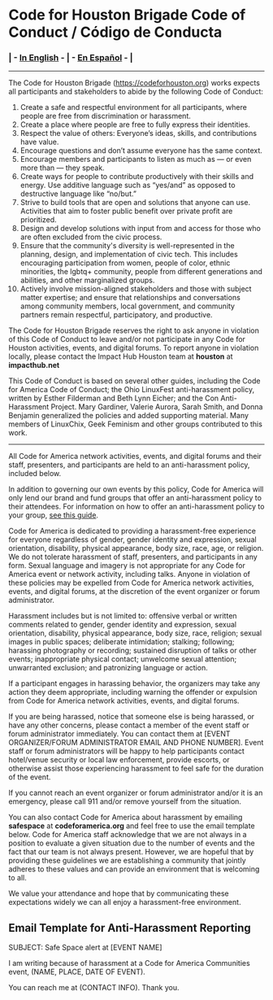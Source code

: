 # Code for Houston Brigade Code of Conduct / Código de Conducta

### | - [In English](https://github.com/codeforhoustonorg/codeofconduct/blob/master/english.md) - | - [En Español](https://github.com/codeforhoustonorg/codeofconduct/blob/master/español.md) - |

----

The Code for Houston Brigade (https://codeforhouston.org) works expects all participants and stakeholders to abide by the following Code of Conduct:

1. Create a safe and respectful environment for all participants, where people are free from discrimination or harassment.
2. Create a place where people are free to fully express their identities.
3. Respect the value of others: Everyone’s ideas, skills, and contributions have value.
4. Encourage questions and don’t assume everyone has the same context.
5. Encourage members and participants to listen as much as — or even more than — they speak.
6. Create ways for people to contribute productively with their skills and energy. Use additive language such as “yes/and” as opposed to destructive language like “no/but.”
7. Strive to build tools that are open and solutions that anyone can use. Activities that aim to foster public benefit over private profit are prioritized.
8. Design and develop solutions with input from and access for those who are often excluded from the civic process.
9. Ensure that the community's diversity is well-represented in the planning, design, and implementation of civic tech. This includes encouraging participation from women, people of color, ethnic minorities, the lgbtq+ community, people from different generations and abilities, and other marginalized groups.
10. Actively involve mission-aligned stakeholders and those with subject matter expertise; and ensure that relationships and conversations among community members, local government, and community partners remain respectful, participatory, and productive.

The Code for Houston Brigade reserves the right to ask anyone in violation of this Code of Conduct to leave and/or not participate in any Code for Houston activities, events, and digital forums. To report anyone in violation locally, please contact the Impact Hub Houston team at **houston** at **impacthub.net**

This Code of Conduct is based on several other guides, including the Code for America Code of Conduct; the Ohio LinuxFest anti-harassment policy, written by Esther Filderman and Beth Lynn Eicher; and the Con Anti-Harassment Project. Mary Gardiner, Valerie Aurora, Sarah Smith, and Donna Benjamin generalized the policies and added supporting material. Many members of LinuxChix, Geek Feminism and other groups contributed to this work.

----

All Code for America network activities, events, and digital forums and their staff, presenters, and participants are held to an anti-harassment policy, included below.

In addition to governing our own events by this policy, Code for America will only lend our brand and fund groups that offer an anti-harassment policy to their attendees. For information on how to offer an anti-harassment policy to your group, <a href="https://docs.google.com/a/codeforamerica.org/document/d/1Zg2FDt7awgfCmdcbzMwKHMb1A7KDOhs_z7ibCb3TLLQ/edit">see this guide</a>.

Code for America is dedicated to providing a harassment-free experience for everyone regardless of gender, gender identity and expression, sexual orientation, disability, physical appearance, body size, race, age, or religion. We do not tolerate harassment of staff, presenters, and participants in any form. Sexual language and imagery is not appropriate for any Code for America event or network activity, including talks. Anyone in violation of these policies may be expelled from Code for America network activities, events, and digital forums, at the discretion of the event organizer or forum administrator.

Harassment includes but is not limited to: offensive verbal or written comments related to gender, gender identity and expression, sexual orientation, disability, physical appearance, body size, race, religion; sexual images in public spaces; deliberate intimidation; stalking; following; harassing photography or recording; sustained disruption of talks or other events; inappropriate physical contact; unwelcome sexual attention; unwarranted exclusion; and patronizing language or action.

If a participant engages in harassing behavior, the organizers may take any action they deem appropriate, including warning the offender or expulsion from Code for America network activities, events, and digital forums.

If you are being harassed, notice that someone else is being harassed, or have any other concerns, please contact a member of the event staff or forum administrator immediately. You can contact them at [EVENT ORGANIZER/FORUM ADMINISTRATOR EMAIL AND PHONE NUMBER]. Event staff or forum administrators will be happy to help participants contact hotel/venue security or local law enforcement, provide escorts, or otherwise assist those experiencing harassment to feel safe for the duration of the event.

If you cannot reach an event organizer or forum administrator and/or it is an emergency, please call 911 and/or remove yourself from the situation.

You can also contact Code for America about harassment by emailing **safespace** at **codeforamerica.org** and feel free to use the email template below. Code for America staff acknowledge that we are not always in a position to evaluate a given situation due to the number of events and the fact that our team is not always present. However, we are hopeful that by providing these guidelines we are establishing a community that jointly adheres to these values and can provide an environment that is welcoming to all.

We value your attendance and hope that by communicating these expectations widely we can all enjoy a harassment-free environment.

## Email Template for Anti-Harassment Reporting

SUBJECT: Safe Space alert at [EVENT NAME]

I am writing because of harassment at a Code for America Communities event, (NAME, PLACE, DATE OF EVENT).

You can reach me at (CONTACT INFO). Thank you.
